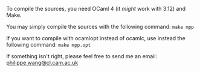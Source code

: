 To compile the sources, you need OCaml 4 (it *might* work with 3.12) and Make.

You may simply compile the sources with the following command:
<code>make mpp</code>

If you want to compile with ocamlopt instead of ocamlc, use instead the following command:
<code>make mpp.opt</code>

If something isn't right, please feel free to send me an email: philippe.wang@cl.cam.ac.uk




